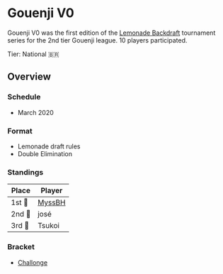 # Gouenji V0

Gouenji V0 was the first edition of the [Lemonade Backdraft](bdmain.md) tournament series for the 2nd tier Gouenji league. 
10 players participated.

Tier: National :brazil:

## Overview

### Schedule
- March 2020

### Format
- Lemonade draft rules
- Double Elimination

### Standings

|Place|Player|
|-|-|
|1st :1st_place_medal:| [MyssBH](../../players/brazilian/myssbh.md) |
|2nd :2nd_place_medal:| josé |
|3rd :3rd_place_medal:| Tsukoi |

### Bracket
- [Challonge](https://challonge.com/gc49nsqw)